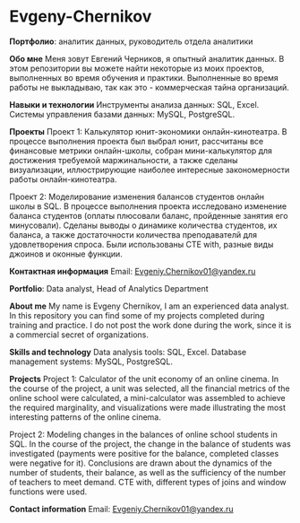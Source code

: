 # Evgeny-Chernikov
**Портфолио**: аналитик данных, руководитель отдела аналитики

**Обо мне**
Меня зовут Евгений Черников, я опытный аналитик данных. В этом репозитории вы можете найти некоторые из моих проектов, выполненных во время обучения и практики.
Выполненные во время работы не выкладываю, так как это - коммерческая тайна организаций.

**Навыки и технологии**
Инструменты анализа данных: SQL, Excel.
Системы управления базами данных: MySQL, PostgreSQL.

**Проекты**
Проект 1: Калькулятор юнит-экономики онлайн-кинотеатра.
В процессе выполнения проекта был выбрал юнит, рассчитаны все финансовые метрики онлайн-школы, собран мини-калькулятор для достижения требуемой маржинальности, а также сделаны визуализации, иллюстрирующие наиболее интересные закономерности работы онлайн-кинотеатра.

Проект 2: Моделирование изменения балансов студентов онлайн школы в SQL.
В процессе выполнения проекта исследовано изменение баланса студентов (оплаты плюсовали баланс, пройденные занятия его минусовали). Сделаны выводы о динамике количества студентов, их баланса, а также достаточности количества преподавателй для удовлетворения спроса. Были использованы CTE with, разные виды джоинов и оконные функции.

**Контактная информация**
Email: Evgeniy.Chernikov01@yandex.ru



**Portfolio**: Data analyst, Head of Analytics Department

**About me**
My name is Evgeny Chernikov, I am an experienced data analyst. In this repository you can find some of my projects completed during training and practice.
I do not post the work done during the work, since it is a commercial secret of organizations.

**Skills and technology**
Data analysis tools: SQL, Excel.
Database management systems: MySQL, PostgreSQL.

**Projects**
Project 1: Calculator of the unit economy of an online cinema.
In the course of the project, a unit was selected, all the financial metrics of the online school were calculated, a mini-calculator was assembled to achieve the required marginality, and visualizations were made illustrating the most interesting patterns of the online cinema.

Project 2: Modeling changes in the balances of online school students in SQL.
In the course of the project, the change in the balance of students was investigated (payments were positive for the balance, completed classes were negative for it). Conclusions are drawn about the dynamics of the number of students, their balance, as well as the sufficiency of the number of teachers to meet demand. CTE with, different types of joins and window functions were used.

**Contact information**
Email: Evgeniy.Chernikov01@yandex.ru
